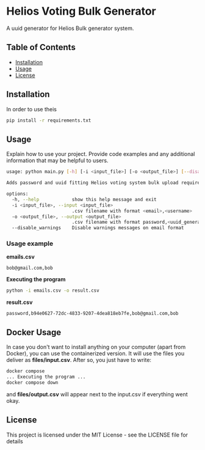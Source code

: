 # Helios Voting Bulk Generator

A uuid generator for Helios Bulk generator system.

## Table of Contents

- [Installation](#installation)
- [Usage](#usage)
- [License](#license)

## Installation

In order to use theis
```bash
pip install -r requirements.txt
```
## Usage
Explain how to use your project. Provide code examples and any additional information that may be helpful to users.

```bash
usage: python main.py [-h] [-i <input_file>] [-o <output_file>] [--disable_warnings]

Adds password and uuid fitting Helios voting system bulk upload requirements.

options:
  -h, --help            show this help message and exit
  -i <input_file>, --input <input_file>
                        .csv filename with format <email>,<username>
  -o <output_file>, --output <output_file>
                        .csv filename with format password,<uuid_generated>,<email>,<username>
  --disable_warnings    Disable warnings messages on email format
```

### Usage example
**emails.csv**
```
bob@gmail.com,bob
```
**Executing the program**
```bash
python -i emails.csv -o result.csv
```
**result.csv**
```
password,b94e0627-72dc-4833-9207-4dea818eb7fe,bob@gmail.com,bob
```
## Docker Usage
In case you don't want to install anything on your computer (apart from Docker), you can use the containerized version. 
It will use the files you deliver as **files/input.csv**. After so, you just have to write:
```bash
docker compose 
... Executing the program ...
docker compose down
```
and **files/output.csv** will appear next to the input.csv if everything went okay.
## License
This project is licensed under the MIT License - see the LICENSE file for details

